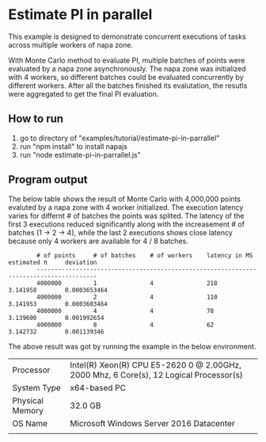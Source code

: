 # Estimate PI in parallel
This example is designed to demonstrate concurrent executions of tasks across multiple workers of napa zone.

With Monte Carlo method to evaluate PI, multiple batches of points were evaluated by a napa zone asynchronously. The napa zone was initialized with 4 workers, so different batches could be evaluated concurrently by different workers. After all the batches finished its evalutation, the resutls were aggregated to get the final PI evaluation.

## How to run
1. go to directory of "examples/tutorial/estimate-pi-in-parrallel"
2. run "npm install" to install napajs
3. run "node estimate-pi-in-parrallel.js"

## Program output
The below table shows the result of Monte Carlo with 4,000,000 points evaluted by a napa zone with 4 worker initialized. The execution latency varies for differnt  # of batches the points was splited. The latency of the first 3 executions reduced significantly along with the increasement # of batches (1 -> 2 -> 4), while the last 2 executions shows close latency because only 4 workers are available for 4 / 8 batches.
```
        # of points     # of batches    # of workers    latency in MS   estimated π     deviation
        ---------------------------------------------------------------------------------------
        4000000         1               4               218             3.141958        0.0003653464
        4000000         2               4               110             3.141953        0.0003603464
        4000000         4               4               78              3.139600        0.001992654
        4000000         8               4               62              3.142732        0.001139346
```
The above result was got by running the example in the below environment.

|               |                                                                                       |
|---------------|---------------------------------------------------------------------------------------|
|Processor      |Intel(R) Xeon(R) CPU E5-2620 0 @ 2.00GHz, 2000 Mhz, 6 Core(s), 12 Logical Processor(s) |
|System Type    |x64-based PC                                                                           |
|Physical Memory|32.0 GB                                                                                |
|OS Name        |Microsoft Windows Server 2016 Datacenter                                               |
|               |                                                                                       |
